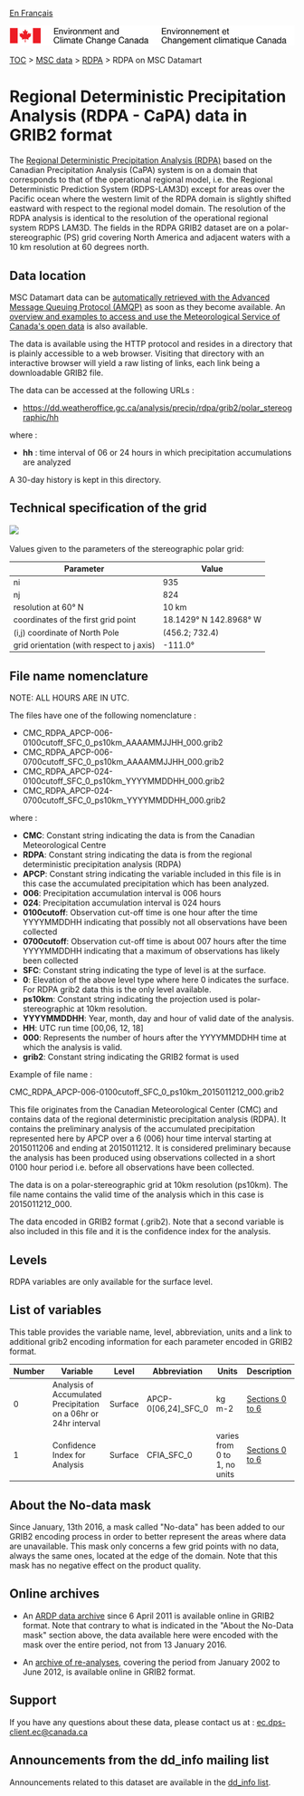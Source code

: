 [En Français](readme_rdpa-datamart_fr.md)

![ECCC logo](../../img_eccc-logo.png)

[TOC](../../readme_en.md) > [MSC data](../readme_en.md) > [RDPA](readme_rdpa_en.md) > RDPA on MSC Datamart

# Regional Deterministic Precipitation Analysis (RDPA - CaPA) data in GRIB2 format

The [Regional Deterministic Precipitation Analysis (RDPA)](readme_rdpa_en.md) based on the Canadian Precipitation Analysis (CaPA) system is on a domain that corresponds to that of the operational regional model, i.e. the Regional Deterministic Prediction System (RDPS-LAM3D) except for areas over the Pacific ocean where the western limit of the RDPA domain is slightly shifted eastward with respect to the regional model domain. The resolution of the RDPA analysis is identical to the resolution of the operational regional system RDPS LAM3D. The fields in the RDPA GRIB2 dataset are on a polar-stereographic (PS) grid covering North America and adjacent waters with a 10 km resolution at 60 degrees north. 

## Data location

MSC Datamart data can be [automatically retrieved with the Advanced Message Queuing Protocol (AMQP)](../../msc-datamart/amqp_en.md) as soon as they become available. An [overview and examples to access and use the Meteorological Service of Canada's open data](../../usage/readme_en.md) is also available.

The data is available using the HTTP protocol and resides in a directory that is plainly accessible to a web browser. Visiting that directory with an interactive browser will yield a raw listing of links, each link being a downloadable GRIB2 file.

The data can be accessed at the following URLs :

* https://dd.weatheroffice.gc.ca/analysis/precip/rdpa/grib2/polar_stereographic/hh

where :

* __hh__ : time interval of 06 or 24 hours in which precipitation accumulations are analyzed

A 30-day history is kept in this directory.

## Technical specification of the grid

![](https://collaboration.cmc.ec.gc.ca/cmc/cmos/public_doc/msc-data/nwp_rdpa/grille_rdpa.png)

Values given to the parameters of the stereographic polar grid:

| Parameter | Value |
| ------ | ------ |
| ni | 935 |
| nj | 824 | 
| resolution at 60° N | 10 km |
| coordinates of the first grid point | 18.1429° N  142.8968° W | 
| (i,j) coordinate of North Pole | (456.2; 732.4) |
| grid orientation (with respect to j axis) | -111.0° |

## File name nomenclature 

NOTE: ALL HOURS ARE IN UTC.

The files have one of the following nomenclature :

* CMC_RDPA_APCP-006-0100cutoff_SFC_0_ps10km_AAAAMMJJHH_000.grib2
* CMC_RDPA_APCP-006-0700cutoff_SFC_0_ps10km_AAAAMMJJHH_000.grib2
* CMC_RDPA_APCP-024-0100cutoff_SFC_0_ps10km_YYYYMMDDHH_000.grib2
* CMC_RDPA_APCP-024-0700cutoff_SFC_0_ps10km_YYYYMMDDHH_000.grib2

where :

* __CMC__: Constant string indicating the data is from the Canadian Meteorological Centre
* __RDPA__: Constant string indicating the data is from the regional deterministic precipitation analysis (RDPA)
* __APCP__: Constant string indicating the variable included in this file is in this case the accumulated precipitation which has been analyzed.
* __006__: Precipitation accumulation interval is 006 hours
* __024__: Precipitation accumulation interval is 024 hours
* __0100cutoff__: Observation cut-off time is one hour after the time YYYYMMDDHH indicating that possibly not all observations have been collected
* __0700cutoff__: Observation cut-off time is about 007 hours after the time YYYYMMDDHH indicating that a maximum of observations has likely been collected
* __SFC__: Constant string indicating the type of level is at the surface.
* __0__: Elevation of the above level type where here 0 indicates the surface. For RDPA grib2 data this is the only level available.
* __ps10km__: Constant string indicating the projection used is polar-stereographic at 10km resolution.
* __YYYYMMDDHH__: Year, month, day and hour of valid date of the analysis.
* __HH__: UTC run time [00,06, 12, 18]
* __000__: Represents the number of hours after the YYYYMMDDHH time at which the analysis is valid.
* __grib2__: Constant string indicating the GRIB2 format is used

Example of file name :

CMC_RDPA_APCP-006-0100cutoff_SFC_0_ps10km_2015011212_000.grib2

This file originates from the Canadian Meteorological Center (CMC) and contains data of the regional deterministic precipitation analysis (RDPA).
It contains the preliminary analysis of the accumulated precipitation represented here by APCP over a 6 (006) hour time interval starting at 2015011206 and ending at 2015011212. It is considered preliminary because the analysis has been produced using observations collected in a short 0100 hour period i.e. before all observations have been collected.

The data is on a polar-stereographic grid at 10km resolution (ps10km).
The file name contains the valid time of the analysis which in this case is 2015011212_000.

The data encoded in GRIB2 format (.grib2).
Note that a second variable is also included in this file and it is the confidence index for the analysis.

## Levels

RDPA variables are only available for the surface level.

## List of variables


This table provides the variable name, level, abbreviation, units and a link to additional grib2 encoding information for each parameter encoded in GRIB2 format.

|Number  |	                Variable 	                                       | Level      | 	Abbreviation    |	Units    	 | Description        |
|--------|---------------------------------------------------------------------|------------|-------------------|----------------|--------------------|
| 0 	 | Analysis of Accumulated Precipitation on a 06hr or 24hr interval    | Surface 	| APCP-0[06,24]_SFC_0| 	kg m-2       |[Sections 0 to 6](https://weather.gc.ca/grib/display_e.html?type=rdpa&res=ps10km&hour=A000&desc=analysis&nombre=0)     |
| 1      | Confidence Index for Analysis 	                                   | Surface 	| CFIA_SFC_0 |varies from 0 to 1, no units | [Sections 0 to 6](https://weather.gc.ca/grib/display_e.html?type=rdpa&res=ps10km&hour=A000&desc=analysis&nombre=1) |

## About the No-data mask

Since January, 13th 2016, a mask called "No-data" has been added to our GRIB2 encoding process in order to better represent the areas where data are unavailable. This mask only concerns a few grid points with no data, always the same ones, located at the edge of the domain. Note that this mask has no negative effect on the product quality.

## Online archives

* An [ARDP data archive](https://collaboration.cmc.ec.gc.ca/science/outgoing/capa.grib/) since 6 April 2011 is available online in GRIB2 format. Note that contrary to what is indicated in the "About the No-Data mask" section above, the data available here were encoded with the mask over the entire period, not from 13 January 2016.

* An [archive of re-analyses](https://collaboration.cmc.ec.gc.ca/science/outgoing/capa.grib/hindcast/), covering the period from January 2002 to June 2012, is available online in GRIB2 format.

## Support

If you have any questions about these data, please contact us at : ec.dps-client.ec@canada.ca

## Announcements from the dd_info mailing list 

Announcements related to this dataset are available in the [dd_info list](https://lists.ec.gc.ca/cgi-bin/mailman/listinfo/dd_info).
